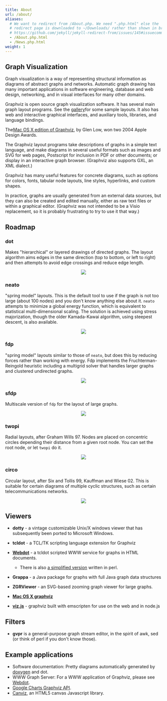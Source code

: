 ```yaml
---
title: About
url: /about/
aliases:
  # We want to redirect from /About.php. We need ".php.html" else the
  # redirect page is downloaded to ~/Downloads/ rather than shown in browser. See:
  # https://github.com/jekyll/jekyll-redirect-from/issues/145#issuecomment-392277818
  - /About.php.html
  - /News.php.html
weight: 1
---
```

         
         
## Graph Visualization

Graph visualization is a way of representing structural
information as diagrams of abstract graphs and networks.
Automatic graph drawing has many important applications in
software engineering, database and web design, networking,
and in visual interfaces for many other domains.

Graphviz is open source graph visualization software.
It has several main graph layout programs.
See the [gallery](/gallery)for some sample layouts.
It also has web and interactive graphical interfaces,
and auxiliary tools, libraries, and language bindings.

The[Mac OS X edition of Graphviz](http://www.pixelglow.com/graphviz/), by
Glen Low, won two 2004 Apple Design Awards.

The Graphviz layout programs take descriptions of graphs in
a simple text language, and make diagrams in several useful
formats such as images and SVG for web pages, Postscript for
inclusion in PDF or other documents; or display in an interactive
graph browser.  (Graphviz also supports GXL, an XML dialect.)

Graphviz has many useful features for concrete diagrams, such as options for
colors, fonts, tabular node layouts, line styles, hyperlinks, and
custom shapes.

In practice, graphs are usually generated from an external
data sources, but they can also be created and edited manually,
either as raw text files or within a graphical editor.
(Graphviz was not intended to be a Visio replacement, so it
is probably frustrating to try to use it that way.)

## Roadmap

### dot

Makes "hierarchical" or layered drawings of directed graphs.  The layout
algorithm aims edges in the same direction (top to bottom, or left to right)
and then attempts to avoid edge crossings and reduce edge length.

<p style="text-align: center;">
  <a href="/Gallery/directed/cluster.html">
    <img src="/Gallery/directed/cluster.svg">
  </a>
</p>

### neato

"spring model" layouts.  This is the default tool to use if the graph is not
too large (about 100 nodes) and you don't know anything else about it. `neato`
attempts to minimize a global energy function, which is equivalent to
statistical multi-dimensional scaling. The solution is achieved using stress
majorization, though the older Kamada-Kawai algorithm, using steepest descent,
is also available.

<p style="text-align: center;">
  <a href="/Gallery/undirected/ER.html">
    <img src="/Gallery/undirected/ER.svg">
  </a>
</p>

### fdp

"spring model" layouts similar to those of `neato`, but does this by reducing
forces rather than working with energy. Fdp implements the Fruchterman-Reingold
heuristic including a multigrid solver that handles larger graphs and clustered
undirected graphs.

<p style="text-align: center;">
  <a href="/Gallery/undirected/fdpclust.html">
    <img src="/Gallery/undirected/fdpclust.svg">
  </a>
</p>

### sfdp

Multiscale version of `fdp` for the layout of large graphs.

<p style="text-align: center;">
  <img src="/Gallery/undirected/200910_viz_matrix_188w.png">
</p>

### twopi

Radial layouts, after Graham Wills 97. Nodes are placed on concentric circles
depending their distance from a given root node. You can set the root node, or
let `twopi` do it.

<p style="text-align: center;">
  <a href="/Gallery/twopi/twopi2.html">
    <img src="/Gallery/twopi/twopi2.svg">
  </a>
</p>

### circo

Circular layout, after Six and Tollis 99, Kauffman and Wiese 02.  This is
suitable for certain diagrams of multiple cyclic structures, such as certain
telecommunications networks.

<p style="text-align: center;">
  <img src="/Gallery/undirected/honda-tokoro.circo.png">
</p>

## Viewers

* **dotty** - a vintage customizable Unix/X windows viewer that has
subsequently been ported to Microsoft Windows.
* **tcldot** - a TCL/TK scripting language extension for Graphviz
* [**Webdot**](https://gitlab.com/graphviz/webdot) - a tcldot scripted WWW service for graphs in HTML documents. 
  * There is also [a simplified version](/Misc/webdot.pl) written in perl.

* **Grappa** - a Java package for graphs with full Java graph data structures
* **ZGRViewer** - an SVG-based zooming graph viewer for large graphs.
* [**Mac OS X graphviz**](http://www.pixelglow.com/graphviz)
* [**viz.js**](http://viz-js.com/) - graphviz built with emscripten for use on the web and in node.js

## Filters

* **gvpr** is a general-purpose graph stream editor, in the spirit
of awk, sed (or think of perl if you don't know those).

## Example applications

* Software documentation: Pretty diagrams automatically generated by 
[doxygen](https://www.doxygen.org/) and dot.
* WWW Graph Server: For a WWW application of Graphviz, please see [Webdot](https://gitlab.com/graphviz/webdot).
* [Google Charts Graphviz API](http://code.google.com/apis/chart/docs/gallery/graphviz.html).
* [Canviz](http://code.google.com/p/canviz/), an HTML5 canvas Javascript library.


